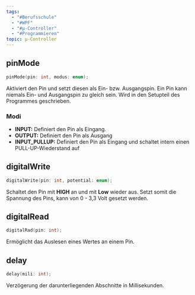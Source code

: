 ```yaml
---
tags:
  - "#Berufsschule"
  - "#WPF"
  - "#µ-Controller"
  - "#Programmieren"
topic: µ-Controller
---
```

## pinMode
```C++
pinMode(pin: int, modus: enum);
```
Aktiviert den Pin und setzt diesen als Ein- bzw. Ausgangspin. Ein Pin kann niemals Ein- und Ausgangspin zu gleich sein. Wird in den Setupteil des Programmes geschrieben.
### Modi
+ **INPUT:** Definiert den Pin als Eingang.
+ **OUTPUT:** Definiert den Pin als Ausgang
+ **INPUT_PULLUP:** Definiert den Pin als Eingang und schaltet intern einen PULL-UP-Wiederstand auf
## digitalWrite
```C++
digitalWrite(pin: int, potential: enum);
```
Schaltet den Pin mit **HIGH** an und mit **Low** wieder aus. Setzt somit die Spannung des Pins, kann  von 0 - 3,3 Volt gesetzt werden.
## digitalRead
```C++
digitalRad(pin: int);
```
Ermöglicht das Auslesen eines Wertes an einem Pin.
## delay
```C++
delay(mili: int);
```
Verzögerung der darunterliegenden Abschnitte in Millisekunden.

